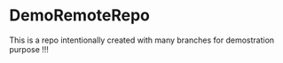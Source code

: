 # DemoRemoteRepo

This is a repo intentionally created with many branches for demostration purpose !!!
